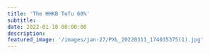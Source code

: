 ```yaml
---
title: 'The HHKB Tofu 60%'
subtitle: 
date: 2022-01-18 00:00:00
description: 
featured_image: '/images/jan-27/PXL_20220311_174035375(1).jpg'
---
```


